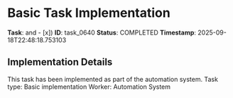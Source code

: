 # Basic Task Implementation

**Task**: and - [x])
**ID**: task_0640
**Status**: COMPLETED
**Timestamp**: 2025-09-18T22:48:18.753103

## Implementation Details

This task has been implemented as part of the automation system.
Task type: Basic implementation
Worker: Automation System
